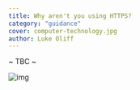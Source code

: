 ```yaml
---
title: Why aren't you using HTTPS?
category: "guidance"
cover: computer-technology.jpg
author: Luke Oliff
---
```


~ TBC ~

![img](./computer-technology.jpg)
